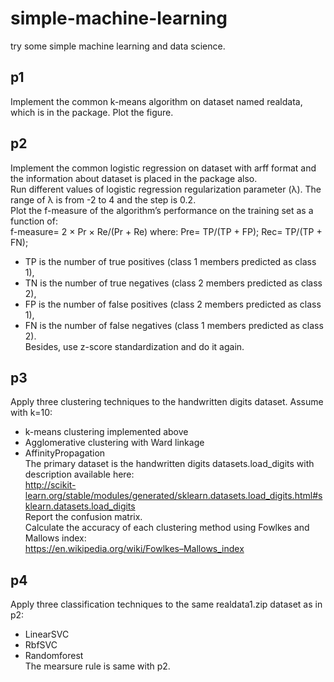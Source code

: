 # simple-machine-learning
try some simple machine learning and data science.
## p1
Implement the common k-means algorithm on dataset named realdata, which is in the package. Plot the figure.
## p2
Implement the common logistic regression on dataset with arff format and the information about dataset is placed in the package also.<br>
Run different values of logistic regression regularization parameter (λ). The range of λ is from -2 to 4 and the step is 0.2.<br>
Plot the f-measure of the algorithm’s performance on the training set as a function of:<br>
f-measure= 2 × Pr × Re/(Pr + Re) where: Pre= TP/(TP + FP); Rec= TP/(TP + FN);
- TP is the number of true positives (class 1 members predicted as class 1),
- TN is the number of true negatives (class 2 members predicted as class 2),
- FP is the number of false positives (class 2 members predicted as class 1),
- FN is the number of false negatives (class 1 members predicted as class 2).<br>
Besides, use z-score standardization and do it again.<br>
## p3
Apply three clustering techniques to the handwritten digits dataset. Assume with k=10:
- k-means clustering implemented above
- Agglomerative clustering with Ward linkage
- AffinityPropagation<br>
The primary dataset is the handwritten digits datasets.load_digits with description available here:<br>
http://scikit-learn.org/stable/modules/generated/sklearn.datasets.load_digits.html#sklearn.datasets.load_digits<br>
Report the confusion matrix.<br>
Calculate the accuracy of each clustering method using Fowlkes and Mallows index:<br>
https://en.wikipedia.org/wiki/Fowlkes–Mallows_index<br>
## p4
Apply three classification techniques to the same realdata1.zip dataset as in p2:
- LinearSVC
- RbfSVC
- Randomforest<br>
The mearsure rule is same with p2.
